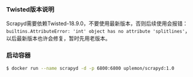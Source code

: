 ### Twisted版本说明
Scrapyd需要依赖Twisted-18.9.0，不要使用最新版本，否则后续使用会报错：`builtins.AttributeError: 'int' object has no attribute 'splitlines'`，以后最新版本也许会修复，暂时先用老版本。

### 启动容器
```bash
$ docker run --name scrapyd -d -p 6800:6800 uplemon/scrapyd:1.0
```
